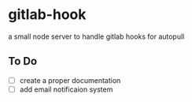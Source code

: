 # gitlab-hook
a small node server to handle gitlab hooks for autopull


## To Do
- [ ] create a proper documentation
- [ ] add email notificaion system
